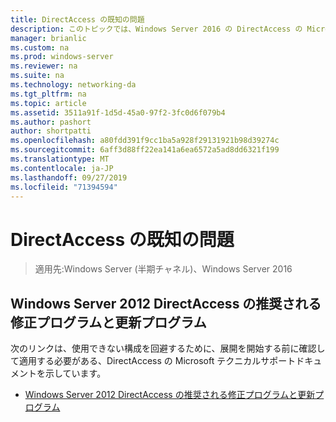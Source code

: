 ```yaml
---
title: DirectAccess の既知の問題
description: このトピックでは、Windows Server 2016 の DirectAccess の Microsoft テクニカルサポートドキュメントへのリンクを示します。
manager: brianlic
ms.custom: na
ms.prod: windows-server
ms.reviewer: na
ms.suite: na
ms.technology: networking-da
ms.tgt_pltfrm: na
ms.topic: article
ms.assetid: 3511a91f-1d5d-45a0-97f2-3fc0d6f079b4
ms.author: pashort
author: shortpatti
ms.openlocfilehash: a80fdd391f9cc1ba5a928f29131921b98d39274c
ms.sourcegitcommit: 6aff3d88ff22ea141a6ea6572a5ad8dd6321f199
ms.translationtype: MT
ms.contentlocale: ja-JP
ms.lasthandoff: 09/27/2019
ms.locfileid: "71394594"
---
```

# <a name="directaccess-known-issues"></a>DirectAccess の既知の問題

>適用先:Windows Server (半期チャネル)、Windows Server 2016


## <a name="recommended-hotfixes-and-updates-for-windows-server-2012-directaccess"></a>Windows Server 2012 DirectAccess の推奨される修正プログラムと更新プログラム  
次のリンクは、使用できない構成を回避するために、展開を開始する前に確認して適用する必要がある、DirectAccess の Microsoft テクニカルサポートドキュメントを示しています。  
  
-   [Windows Server 2012 DirectAccess の推奨される修正プログラムと更新プログラム](https://support.microsoft.com/kb/2883952)  
  
  


